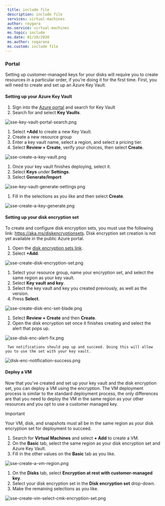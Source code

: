 ```yaml
---
 title: include file
 description: include file
 services: virtual-machines
 author: roygara
 ms.service: virtual-machines
 ms.topic: include
 ms.date: 01/10/2020
 ms.author: rogarana
 ms.custom: include file
---
```

### Portal

Setting up customer-managed keys for your disks will require you to create resources in a particular order, if you're doing it for the first time. First, you will need to create and set up an Azure Key Vault.

#### Setting up your Azure Key Vault

1. Sign into the [Azure portal](https://portal.azure.com/) and search for Key Vault
1. Search for and select **Key Vaults**.

![sse-key-vault-portal-search.png](media/virtual-machines-disk-encryption-portal/sse-key-vault-portal-search.png)

1. Select **+Add** to create a new Key Vault.
1. Create a new resource group
1. Enter a key vault name, select a region, and select a pricing tier.
1. Select **Review + Create**, verify your choices, then select **Create**.

![sse-create-a-key-vault.png](media/virtual-machines-disk-encryption-portal/sse-create-a-key-vault.png)

1. Once your key vault finishes deploying, select it.
1. Select **Keys** under **Settings**.
1. Select **Generate/Import**

![sse-key-vault-generate-settings.png](media/virtual-machines-disk-encryption-portal/sse-key-vault-generate-settings.png)

1. Fill in the selections as you like and then select **Create**.

![sse-create-a-key-generate.png](media/virtual-machines-disk-encryption-portal/sse-create-a-key-generate.png)

#### Setting up your disk encryption set

To create and configure disk encryption sets, you must use the following link: https://aka.ms/diskencryptionsets. Disk encryption set creation is not yet available in the public Azure portal.

1. Open the [disk encryption sets link](https://aka.ms/diskencryptionsets).
1. Select **+Add**.

![sse-create-disk-encryption-set.png](media/virtual-machines-disk-encryption-portal/sse-create-disk-encryption-set.png)

1. Select your resource group, name your encryption set, and select the same region as your key vault.
1. Select **Key vault and key**.
1. Select the key vault and key you created previously, as well as the version.
1. Press **Select**.

![sse-create-disk-enc-set-blade.png](media/virtual-machines-disk-encryption-portal/sse-create-disk-enc-set-blade.png)

1. Select **Review + Create** and then **Create**.
1. Open the disk encryption set once it finishes creating and select the alert that pops up.

![sse-disk-enc-alert-fix.png](media/virtual-machines-disk-encryption-portal/sse-disk-enc-alert-fix.png)

     Two notifications should pop up and succeed. Doing this will allow you to use the set with your key vault.

![disk-enc-notification-success.png](media/virtual-machines-disk-encryption-portal/disk-enc-notification-success.png)

#### Deploy a VM

Now that you've created and set up your key vault and the disk encryption set, you can deploy a VM using the encryption.
The VM deployment process is similar to the standard deployment process, the only differences are that you need to deploy the VM in the same region as your other resources and you opt to use a customer managed key.

> [!IMPORTANT]
> Your VM, disk, and snapshots must all be in the same region as your disk encryption set for deployment to succeed.

1. Search for **Virtual Machines** and select **+ Add** to create a VM.
1. On the **Basic** tab, select the same region as your disk encryption set and Azure Key Vault.
1. Fill in the other values on the **Basic** tab as you like.

![sse-create-a-vm-region.png](media/virtual-machines-disk-encryption-portal/sse-create-a-vm-region.png)

1. On the **Disks** tab, select **Encryption at rest with customer-managed key**.
1. Select your disk encryption set in the **Disk encryption set** drop-down.
1. Make the remaining selections as you like.

![sse-create-vm-select-cmk-encryption-set.png](media/virtual-machines-disk-encryption-portal/sse-create-vm-select-cmk-encryption-set.png)